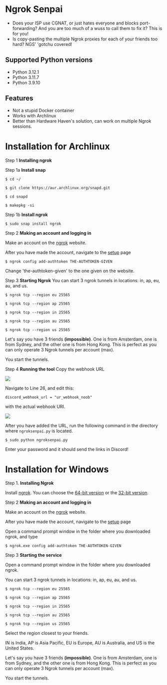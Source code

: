 # Ngrok Senpai
* Does your ISP use CGNAT, or just hates everyone and blocks port-forwarding? And you are too much of a wuss to call them to fix it? This is for you!
* Is copy-pasting the multiple Ngrok proxies for each of your friends too hard? NGS' 'gotchu covered!

## Supported Python versions
* Python 3.12.1
* Python 3.11.7
* Python 3.9.10

## Features
* Not a stupid Docker container
* Works with Archlinux
* Better than Hardware Haven's solution, can work on multiple Ngrok sessions.

# Installation for Archlinux
Step 1 **Installing ngrok**

Step 1a **Install snap**

`$ cd ~/`

`$ git clone https://aur.archlinux.org/snapd.git`

`$ cd snapd`

`$ makepkg -si`

Step 1b **Install ngrok**

`$ sudo snap install ngrok`

Step 2 **Making an account and logging in**

Make an account on the [ngrok](https://dashboard.ngrok.com/signup) website.

After you have made the account, navigate to the [setup](https://dashboard.ngrok.com/get-started/setup/linux) page

`$ ngrok config add-authtoken THE-AUTHTOKEN-GIVEN`

Change 'the-authtoken-given' to the one given on the website.

Step 3 **Starting Ngrok**
You can start 3 ngrok tunnels in locations: in, ap, eu, au, and us.

`$ ngrok tcp --region eu 25565`

`$ ngrok tcp --region ap 25565`

`$ ngrok tcp --region in 25565`

`$ ngrok tcp --region au 25565`

`$ ngrok tcp --region us 25565`

Let's say you have 3 friends **(impossible)**. One is from Amsterdam, one is from Sydney, and the other one is from Hong Kong. This is perfect as you can only operate 3 Ngrok tunnels per account (max).

You start the tunnels.

Step 4 **Running the tool**
Copy the webhook URL

![](https://i.ibb.co/0Qb8d4q/Untitled.png)

Navigate to Line 26, and edit this:

`discord_webhook_url = "ur_webhook_noob"`

with the actual webhook URI.

![](https://i.ibb.co/wyTZ0nH/2.png)

After you have added the URL, run the following command in the directory where `ngroksenpai.py` is located.

`$ sudo python ngroksenpai.py`

Enter your password and it should send the links in Discord!

# Installation for Windows
Step 1. **Installing Ngrok**

Install [ngrok](ngrok.com). You can choose the [64-bit version](https://bin.equinox.io/c/bNyj1mQVY4c/ngrok-v3-stable-windows-amd64.zip) or the [32-bit version](https://bin.equinox.io/c/bNyj1mQVY4c/ngrok-v3-stable-windows-386.zip). 

Step 2 **Making an account and logging in**

Make an account on the [ngrok](https://dashboard.ngrok.com/signup) website.

After you have made the account, navigate to the [setup](https://dashboard.ngrok.com/get-started/setup/linux) page

Open a command prompt window in the folder where you downloaded ngrok, and type

`$ ngrok.exe config add-authtoken THE-AUTHTOKEN-GIVEN`

Step 3 **Starting the service**

Open a command prompt window in the folder where you downloaded ngrok.

You can start 3 ngrok tunnels in locations: in, ap, eu, au, and us.

`$ ngrok tcp --region eu 25565`

`$ ngrok tcp --region ap 25565`

`$ ngrok tcp --region in 25565`

`$ ngrok tcp --region au 25565`

`$ ngrok tcp --region us 25565`

Select the region closest to your friends.

IN is India, AP is Asia Pacific, EU is Europe, AU is Australia, and US is the United States.

Let's say you have 3 friends **(impossible)**. One is from Amsterdam, one is from Sydney, and the other one is from Hong Kong. This is perfect as you can only operate 3 Ngrok tunnels per account (max).

You start the tunnels.
